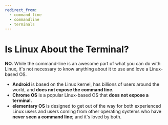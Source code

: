 ```yaml
---
redirect_from:
  - command-line
  - commandline
  - terminals
---
```


# Is Linux About the Terminal?

**NO.** While the command-line is an awesome part of what you can do with Linux, it's not necessary to know anything about it to use and love a Linux-based OS.

- **Android** is based on the Linux kernel, has billions of users around the world, and **does not expose the command line.**
- **Chrome OS** is a popular Linux-based OS that **does not expose a terminal.**
- **elementary OS** is designed to get out of the way for both experienced Linux users and users coming from other operating systems who have **never seen a command line**; and it's loved by both.
